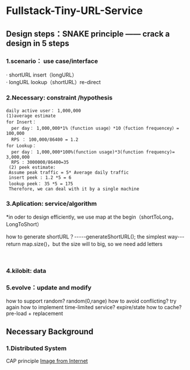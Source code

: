 # Fullstack-Tiny-URL-Service

## Design steps：SNAKE principle —— crack a design in 5 steps
### 1.scenario： use case/interface

>
· shortURL insert（longURL）  
· longURL lookup（shortURL）re-direct

### 2.Necessary: constraint /hypothesis 
    daily active user： 1,000,000
    (1)average estimate
    for Insert：
      per day： 1,000,000*1%（function usage）*10（fuction frequencey）= 100,000
      RPS ： 100,000/86400 = 1.2
    for Lookup：
      per day： 1,000,000*100%(function usage)*3(function frequency)= 3,000,000
      RPS : 3000000/86400=35  
     (2) peek estimate:
     Assume peak traffic = 5* Average daily traffic
     insert peek : 1.2 *5 = 6
     lookup peek： 35 *5 = 175
     Therefore, we can deal with it by a single machine

### 3.Aplication: service/algorithm
 
 *in oder to design efficiently, we use map at the begin（shortToLong， LongToShort）
 
  how to generate shortURL？-----generateShortURL();
  the simplest way---return map.size()，but the size will to big, so we need add letters
                                                                                         
                                                                                 
### 4.kilobit: data 

### 5.evolve：update and modify
how to support random? random(0,range)
how to avoid conflicting? try again
how to implement time-limited service? expire/state
how to cache? pre-load  + replacement
## Necessary Background

### 1.Distributed System
CAP principle
[Image from Internet](http://chuantu.biz/t6/216/1517119119x-1566688724.png)
